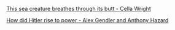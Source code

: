 [This sea creature breathes through its butt - Cella Wright](https://www.bilibili.com/video/BV1Dk4y1q781?p=363)



[How did Hitler rise to power - Alex Gendler and Anthony Hazard](https://www.bilibili.com/video/BV1Dk4y1q781?p=364)